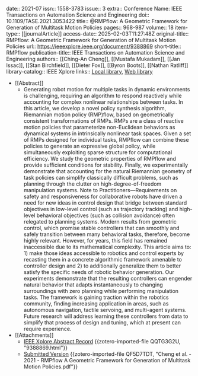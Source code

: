 date:: 2021-07
issn:: 1558-3783
issue:: 3
extra:: Conference Name: IEEE Transactions on Automation Science and Engineering
doi:: 10.1109/TASE.2021.3053422
title:: @RMPflow: A Geometric Framework for Generation of Multitask Motion Policies
pages:: 968-987
volume:: 18
item-type:: [[journalArticle]]
access-date:: 2025-02-03T11:27:48Z
original-title:: RMPflow: A Geometric Framework for Generation of Multitask Motion Policies
url:: https://ieeexplore.ieee.org/document/9388869
short-title:: RMPflow
publication-title:: IEEE Transactions on Automation Science and Engineering
authors:: [[Ching-An Cheng]], [[Mustafa Mukadam]], [[Jan Issac]], [[Stan Birchfield]], [[Dieter Fox]], [[Byron Boots]], [[Nathan Ratliff]]
library-catalog:: IEEE Xplore
links:: [Local library](zotero://select/library/items/2G9877BU), [Web library](https://www.zotero.org/users/12562648/items/2G9877BU)

- [[Abstract]]
	- Generating robot motion for multiple tasks in dynamic environments is challenging, requiring an algorithm to respond reactively while accounting for complex nonlinear relationships between tasks. In this article, we develop a novel policy synthesis algorithm, Riemannian motion policy (RMP)flow, based on geometrically consistent transformations of RMPs. RMPs are a class of reactive motion policies that parameterize non-Euclidean behaviors as dynamical systems in intrinsically nonlinear task spaces. Given a set of RMPs designed for individual tasks, RMPflow can combine these policies to generate an expressive global policy, while simultaneously exploiting sparse structure for computational efficiency. We study the geometric properties of RMPflow and provide sufficient conditions for stability. Finally, we experimentally demonstrate that accounting for the natural Riemannian geometry of task policies can simplify classically difficult problems, such as planning through the clutter on high-degree-of-freedom manipulation systems. Note to Practitioners—Requirements on safety and responsiveness for collaborative robots have driven a need for new ideas in control design that bridge between standard objectives in low-level control (such as trajectory tracking) and high-level behavioral objectives (such as collision avoidance) often relegated to planning systems. Modern results from geometric control, which promise stable controllers that can smoothly and safely transition between many behavioral tasks, therefore, become highly relevant. However, for years, this field has remained inaccessible due to its mathematical complexity. This article aims to: 1) make those ideas accessible to robotics and control experts by recasting them in a concrete algorithmic framework amenable to controller design and 2) to additionally generalize them to better satisfy the specific needs of robotic behavior generation. Our experiments demonstrate that the resulting controllers can engender natural behavior that adapts instantaneously to changing surroundings with zero planning while performing manipulation tasks. The framework is gaining traction within the robotics community, finding increasing application in areas, such as autonomous navigation, tactile servoing, and multi-agent systems. Future research will address learning these controllers from data to simplify that process of design and tuning, which at present can require experience.
- [[Attachments]]
	- [IEEE Xplore Abstract Record](https://ieeexplore.ieee.org/document/9388869) {{zotero-imported-file QQTG3G2U, "9388869.html"}}
	- [Submitted Version](https://arxiv.org/pdf/2007.14256) {{zotero-imported-file QF5D7TDT, "Cheng et al. - 2021 - RMPflow A Geometric Framework for Generation of Multitask Motion Policies.pdf"}}